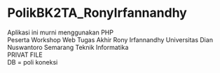 # PolikBK2TA_RonyIrfannandhy
Aplikasi ini murni menggunakan PHP <br>
Peserta Workshop Web Tugas Akhir Rony Irfannandhy Universitas Dian Nuswantoro Semarang Teknik Informatika
<br>
PRIVAT FILE
<br>
DB = poli
koneksi
